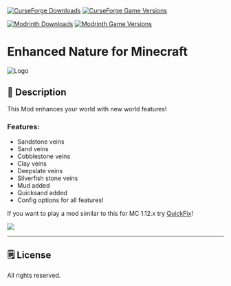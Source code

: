 [![CurseForge Downloads](https://cf.way2muchnoise.eu/556321.svg?badge_style=for_the_badge)][cf_mod] [![CurseForge Game Versions](https://cf.way2muchnoise.eu/versions/556321.svg?badge_style=for_the_badge)][cf_mod]

[![Modrinth Downloads](https://img.shields.io/modrinth/dt/5X1XkrKL?label=Modrinth&logo=modrinth&style=for-the-badge)][mr_mod] [![Modrinth Game Versions](https://img.shields.io/modrinth/game-versions/5X1XkrKL?label=Available%20for&logo=modrinth&style=for-the-badge)][mr_mod]

# Enhanced Nature for Minecraft

![Logo](https://i.imgur.com/GUODvS0.png)

## 📖 Description

This Mod enhances your world with new world features!

### Features:

- Sandstone veins
- Sand veins
- Cobblestone veins
- Clay veins
- Deepslate veins
- Silverfish stone veins
- Mud added
- Quicksand added
- Config options for all features!


If you want to play a mod similar to this for MC 1.12.x try [QuickFix](https://www.curseforge.com/minecraft/mc-mods/quickfix)!

![](https://i.imgur.com/22H38rA.png)

-----

## 🗒️ License

All rights reserved.

[cf_mod]: https://www.curseforge.com/minecraft/mc-mods/enhancednature

[mr_mod]: https://modrinth.com/mod/enhanced-nature
